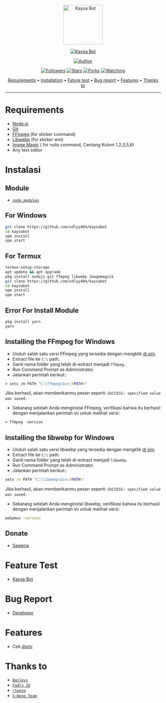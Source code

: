 <p align="center">
<img src="https://telegra.ph/file/a09fc96471419e3b4baba.jpg" alt="Kaysa Bot" width="128" height="128"/>
</p>
<p align="center">
<a href="#"><img title="Kaysa Bot" src="https://img.shields.io/badge/Kaysa Bot-green?colorA=%23ff0000&colorB=%23017e40&style=for-the-badge"></a>
</p>
<p align="center">
<a href="https://github.com/xdlyy404"><img title="Author" src="https://img.shields.io/badge/Author-Fadly ID-red.svg?style=for-the-badge&logo=github"></a>
</p>
<p align="center">
<a href="https://github.com/xdlyy404/followers"><img title="Followers" src="https://img.shields.io/github/followers/xdlyy404?color=blue&style=flat-square"></a>
<a href="https://github.com/xdlyy404/megumikato2/stargazers/"><img title="Stars" src="https://img.shields.io/github/stars/xdlyy404/kaysabot?color=red&style=flat-square"></a>
<a href="https://github.com/xdlyy404/megumikato2/network/members"><img title="Forks" src="https://img.shields.io/github/forks/xdlyy404/kaysabot?color=red&style=flat-square"></a>
<a href="https://github.com/xdlyy404/megumikato2/watchers"><img title="Watching" src="https://img.shields.io/github/watchers/xdlyy404/kaysabot?label=Watchers&color=blue&style=flat-square"></a>
</p>

<p align="center">
  <a href="https://github.com/xdlyy404/kaysabot#requirements">Requirements</a> •
  <a href="https://github.com/xdlyy404/kaysabot#instalasi">Installation</a> •
  <a href="https://github.com/xdlyy404/kaysabot#feature-test">Fature test</a> •
  <a href="https://github.com/xdlyy404/kaysabot#bug-report">Bug report</a> •
  <a href="https://github.com/xdlyy404/kaysabot#features">Features</a> •
  <a href="https://github.com/xdlyy404/kaysabot#thanks-to">Thanks to</a>
</p>
</div>


---



# Requirements
* [Node.js](https://nodejs.org/en/)
* [Git](https://git-scm.com/downloads)
* [FFmpeg](https://github.com/BtbN/FFmpeg-Builds/releases/download/autobuild-2020-12-08-13-03/ffmpeg-n4.3.1-26-gca55240b8c-win64-gpl-4.3.zip) (for sticker command)
* [Libwebp](https://developers.google.com/speed/webp/download) (for sticker wm)
* [Image Magic](https://imagemagick.org/script/download.php) ( for nulis command, Centang Kolom 1,2,3,5,6)
* Any text editor

# Instalasi
## Module
* [`node_modules`](https://github.com/xdlyy404/node_modules)
## For Windows
```bash
git clone https://github.com/xdlyy404/kaysabot
cd kaysabot
npm install
npm start
```
## For Termux
```bash
termux-setup-storage
apt update && apt upgrade
pkg install nodejs git ffmpeg libwebp imagemagick
git clone https://github.com/xdlyy404/kaysabot
cd kaysabot
npm install
npm start
```

## Error For Install Module
```bash
pkg install yarn
yarn
```

## Installing the FFmpeg for Windows
* Unduh salah satu versi FFmpeg yang tersedia dengan mengklik [di sini](https://www.gyan.dev/ffmpeg/builds/).
* Extract file ke `C:\` path.
* Ganti nama folder yang telah di-extract menjadi `ffmpeg`.
* Run Command Prompt as Administrator.
* Jalankan perintah berikut::
```cmd
> setx /m PATH "C:\ffmpeg\bin;%PATH%"
```
Jika berhasil, akan memberikanmu pesan seperti: `SUCCESS: specified value was saved`.
* Sekarang setelah Anda menginstal FFmpeg, verifikasi bahwa itu berhasil dengan menjalankan perintah ini untuk melihat versi:
```cmd
> ffmpeg -version
```


## Installing the libwebp for Windows
* Unduh salah satu versi libwebp yang tersedia dengan mengklik [di sini](https://developers.google.com/speed/webp/download).
* Extract file ke `C:\` path.
* Ganti nama folder yang telah di-extract menjadi `libwebp`.
* Run Command Prompt as Administrator.
* Jalankan perintah berikut::
```cmd
setx /m PATH "C:\libwebp\bin;%PATH%"
```
Jika berhasil, akan memberikanmu pesan seperti: `SUCCESS: specified value was saved`.
* Sekarang setelah Anda menginstal libwebp, verifikasi bahwa itu berhasil dengan menjalankan perintah ini untuk melihat versi:
```cmd
webpmux -version
```

## Donate
- [Saweria](https://saweria.co/fadlyid)

# Feature Test
- [Kaysa Bot](https://wa.me/6283847262479)

# Bug Report
- [Developer](https://wa.me/6285921969852)

# Features
- Cek [disini](https://github.com/xdlyy404/kaysabot/blob/main/message/help.js)

# Thanks to
* [`Baileys`](https://github.com/adiwajshing/Baileys)
* [`Fadly ID`](https://github.com/xdlyy404)
* [`rtwone`](https://github.com/rtwone)
* [`X-None Team`](https://github.com/X-NoneTeam)
